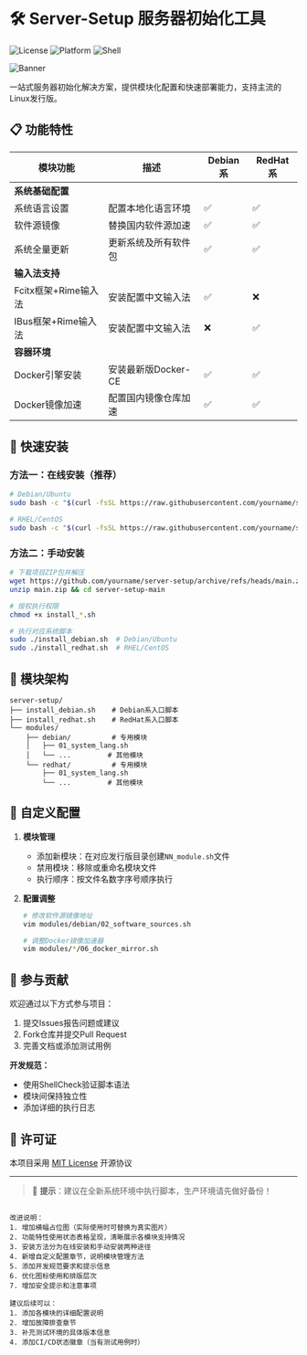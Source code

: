 


# 🛠️ Server-Setup 服务器初始化工具

![License](https://img.shields.io/badge/License-MIT-blue)
![Platform](https://img.shields.io/badge/Support-Debian%20|%20Ubuntu%20|%20RHEL%20|%20CentOS-red)
![Shell](https://img.shields.io/badge/Shell-Bash%205.0+-green)

![Banner](https://via.placeholder.com/1200x400?text=Server+Setup+Automation+Tool)

一站式服务器初始化解决方案，提供模块化配置和快速部署能力，支持主流的Linux发行版。

## 📋 功能特性

| 模块功能               | 描述                          | Debian系 | RedHat系 |
|-----------------------|-------------------------------|----------|----------|
| **系统基础配置**        |                               |          |          |
| 系统语言设置           | 配置本地化语言环境              | ✅       | ✅       |
| 软件源镜像             | 替换国内软件源加速              | ✅       | ✅       |
| 系统全量更新           | 更新系统及所有软件包            | ✅       | ✅       |
| **输入法支持**          |                               |          |          |
| Fcitx框架+Rime输入法   | 安装配置中文输入法              | ✅       | ❌       |
| IBus框架+Rime输入法    | 安装配置中文输入法              | ❌       | ✅       |
| **容器环境**            |                               |          |          |
| Docker引擎安装         | 安装最新版Docker-CE            | ✅       | ✅       |
| Docker镜像加速         | 配置国内镜像仓库加速            | ✅       | ✅       |

## 🚀 快速安装

### 方法一：在线安装（推荐）
```bash
# Debian/Ubuntu
sudo bash -c "$(curl -fsSL https://raw.githubusercontent.com/yourname/server-setup/main/install_debian.sh)"

# RHEL/CentOS
sudo bash -c "$(curl -fsSL https://raw.githubusercontent.com/yourname/server-setup/main/install_redhat.sh)"
```

### 方法二：手动安装
```bash
# 下载项目ZIP包并解压
wget https://github.com/yourname/server-setup/archive/refs/heads/main.zip
unzip main.zip && cd server-setup-main

# 授权执行权限
chmod +x install_*.sh

# 执行对应系统脚本
sudo ./install_debian.sh  # Debian/Ubuntu
sudo ./install_redhat.sh  # RHEL/CentOS
```

## 🧩 模块架构

```text
server-setup/
├── install_debian.sh    # Debian系入口脚本
├── install_redhat.sh    # RedHat系入口脚本
└── modules/
    ├── debian/          # 专用模块
    │   ├── 01_system_lang.sh
    │   └── ...         # 其他模块
    └── redhat/          # 专用模块
        ├── 01_system_lang.sh
        └── ...         # 其他模块
```

## 🔧 自定义配置

1. **模块管理**
   - 添加新模块：在对应发行版目录创建`NN_module.sh`文件
   - 禁用模块：移除或重命名模块文件
   - 执行顺序：按文件名数字序号顺序执行

2. **配置调整**
   ```bash
   # 修改软件源镜像地址
   vim modules/debian/02_software_sources.sh

   # 调整Docker镜像加速器
   vim modules/*/06_docker_mirror.sh
   ```

## 🤝 参与贡献

欢迎通过以下方式参与项目：
1. 提交Issues报告问题或建议
2. Fork仓库并提交Pull Request
3. 完善文档或添加测试用例

**开发规范：**
- 使用ShellCheck验证脚本语法
- 模块间保持独立性
- 添加详细的执行日志

## 📜 许可证

本项目采用 [MIT License](LICENSE) 开源协议

---
> 🌟 **提示**：建议在全新系统环境中执行脚本，生产环境请先做好备份！
```

改进说明：
1. 增加横幅占位图（实际使用时可替换为真实图片）
2. 功能特性使用状态表格呈现，清晰展示各模块支持情况
3. 安装方法分为在线安装和手动安装两种途径
4. 新增自定义配置章节，说明模块管理方法
5. 添加开发规范要求和提示信息
6. 优化图标使用和排版层次
7. 增加安全提示和注意事项

建议后续可以：
1. 添加各模块的详细配置说明
2. 增加故障排查章节
3. 补充测试环境的具体版本信息
4. 添加CI/CD状态徽章（当有测试用例时）

